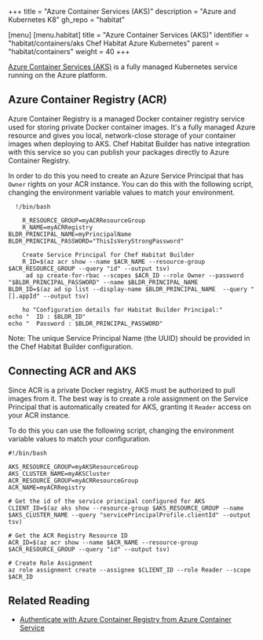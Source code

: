 +++
title = "Azure Container Services (AKS)"
description = "Azure and Kubernetes K8"
gh_repo = "habitat"

[menu]
  [menu.habitat]
    title = "Azure Container Services (AKS)"
    identifier = "habitat/containers/aks Chef Habitat Azure Kubernetes"
    parent = "habitat/containers"
    weight = 40
+++

[Azure Container Services (AKS)](https://azure.microsoft.com/services/container-service/)
is a fully managed Kubernetes service running on the Azure platform.

## Azure Container Registry (ACR)

Azure Container Registry is a managed Docker container registry service used for storing private Docker container images. It's a fully managed Azure resource and gives you local, network-close storage of your container images when deploying to AKS. Chef Habitat Builder has native integration with this service so you can publish your packages directly to Azure Container Registry.

In order to do this you need to create an Azure Service Principal that has `Owner` rights
on your ACR instance. You can do this with the following script, changing the environment
variable values to match your environment.

```
  !/bin/bash

    R_RESOURCE_GROUP=myACRResourceGroup
    R_NAME=myACRRegistry
BLDR_PRINCIPAL_NAME=myPrincipalName
BLDR_PRINCIPAL_PASSWORD="ThisIsVeryStrongPassword"

    Create Service Principal for Chef Habitat Builder
    R_ID=$(az acr show --name $ACR_NAME --resource-group $ACR_RESOURCE_GROUP --query "id" --output tsv)
     ad sp create-for-rbac --scopes $ACR_ID --role Owner --password "$BLDR_PRINCIPAL_PASSWORD" --name $BLDR_PRINCIPAL_NAME
BLDR_ID=$(az ad sp list --display-name $BLDR_PRINCIPAL_NAME  --query "[].appId" --output tsv)

    ho "Configuration details for Habitat Builder Principal:"
echo "  ID : $BLDR_ID"
echo "  Password : $BLDR_PRINCIPAL_PASSWORD"
```

Note: The unique Service Principal Name (the UUID) should be provided in the Chef Habitat Builder
configuration.

## Connecting ACR and AKS

Since ACR is a private Docker registry, AKS must be authorized to pull images from it. The best way is to create a role assignment on the Service Principal that is automatically created for AKS, granting it `Reader` access on your ACR instance.

To do this you can use the following script, changing the environment variable values to match your configuration.

```
#!/bin/bash

AKS_RESOURCE_GROUP=myAKSResourceGroup
AKS_CLUSTER_NAME=myAKSCluster
ACR_RESOURCE_GROUP=myACRResourceGroup
ACR_NAME=myACRRegistry

# Get the id of the service principal configured for AKS
CLIENT_ID=$(az aks show --resource-group $AKS_RESOURCE_GROUP --name $AKS_CLUSTER_NAME --query "servicePrincipalProfile.clientId" --output tsv)

# Get the ACR Registry Resource ID
ACR_ID=$(az acr show --name $ACR_NAME --resource-group $ACR_RESOURCE_GROUP --query "id" --output tsv)

# Create Role Assignment
az role assignment create --assignee $CLIENT_ID --role Reader --scope $ACR_ID
```

## Related Reading

* [Authenticate with Azure Container Registry from Azure Container Service](https://docs.microsoft.com/azure/container-registry/container-registry-auth-aks#grant-aks-access-to-acr)
